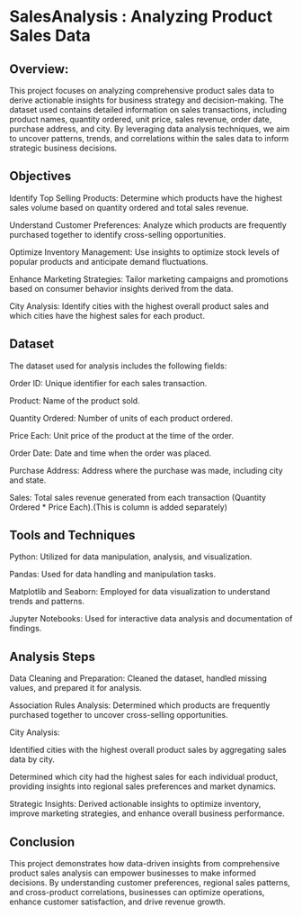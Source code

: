 # SalesAnalysis : Analyzing Product Sales Data
## Overview:

This project focuses on analyzing comprehensive product sales data to derive actionable insights for business strategy and decision-making. The dataset used contains detailed information on sales transactions, including product names, quantity ordered, unit price, sales revenue, order date, purchase address, and city. By leveraging data analysis techniques, we aim to uncover patterns, trends, and correlations within the sales data to inform strategic business decisions.

## Objectives
Identify Top Selling Products: Determine which products have the highest sales volume based on quantity ordered and total sales revenue.

Understand Customer Preferences: Analyze which products are frequently purchased together to identify cross-selling opportunities.

Optimize Inventory Management: Use insights to optimize stock levels of popular products and anticipate demand fluctuations.

Enhance Marketing Strategies: Tailor marketing campaigns and promotions based on consumer behavior insights derived from the data.

City Analysis: Identify cities with the highest overall product sales and which cities have the highest sales for each product.


## Dataset
The dataset used for analysis includes the following fields:

Order ID: Unique identifier for each sales transaction.

Product: Name of the product sold.

Quantity Ordered: Number of units of each product ordered.

Price Each: Unit price of the product at the time of the order.

Order Date: Date and time when the order was placed.

Purchase Address: Address where the purchase was made, including city and state.

Sales: Total sales revenue generated from each transaction (Quantity Ordered * Price Each).(This is column is added separately)


## Tools and Techniques

Python: Utilized for data manipulation, analysis, and visualization.

Pandas: Used for data handling and manipulation tasks.

Matplotlib and Seaborn: Employed for data visualization to understand trends and patterns.

Jupyter Notebooks: Used for interactive data analysis and documentation of findings.


## Analysis Steps

Data Cleaning and Preparation: Cleaned the dataset, handled missing values, and prepared it for analysis.

Association Rules Analysis: Determined which products are frequently purchased together to uncover cross-selling opportunities.

City Analysis:

Identified cities with the highest overall product sales by aggregating sales data by city.

Determined which city had the highest sales for each individual product, providing insights into regional sales preferences and market dynamics.

Strategic Insights: Derived actionable insights to optimize inventory, improve marketing strategies, and enhance overall business performance.


## Conclusion

This project demonstrates how data-driven insights from comprehensive product sales analysis can empower businesses to make informed decisions. By understanding customer preferences, regional sales patterns, and cross-product correlations, businesses can optimize operations, enhance customer satisfaction, and drive revenue growth.
